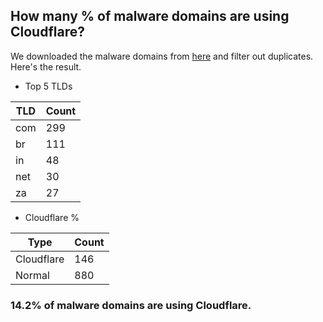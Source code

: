## How many % of malware domains are using Cloudflare?


We downloaded the malware domains from [here](https://urlhaus.abuse.ch) and filter out duplicates.
Here's the result.


[//]: # (start replacement)


- Top 5 TLDs

| TLD | Count |
| --- | --- |
| com | 299 |
| br | 111 |
| in | 48 |
| net | 30 |
| za | 27 |


- Cloudflare %

| Type | Count |
| --- | --- |
| Cloudflare | 146 |
| Normal | 880 |


### 14.2% of malware domains are using Cloudflare.